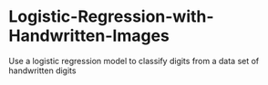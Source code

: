 # Logistic-Regression-with-Handwritten-Images
Use a logistic regression model to classify digits from a data set of handwritten digits
